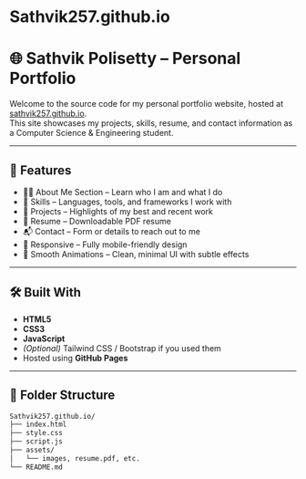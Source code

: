 # Sathvik257.github.io
# 🌐 Sathvik Polisetty – Personal Portfolio

Welcome to the source code for my personal portfolio website, hosted at [sathvik257.github.io](https://sathvik257.github.io).  
This site showcases my projects, skills, resume, and contact information as a Computer Science & Engineering student.

---

## 🚀 Features

- 🧑‍💻 About Me Section – Learn who I am and what I do
- 🧠 Skills – Languages, tools, and frameworks I work with
- 📂 Projects – Highlights of my best and recent work
- 📄 Resume – Downloadable PDF resume
- 📬 Contact – Form or details to reach out to me
- 📱 Responsive – Fully mobile-friendly design
- 🎨 Smooth Animations – Clean, minimal UI with subtle effects

---

## 🛠️ Built With

- **HTML5**
- **CSS3**
- **JavaScript**
- *(Optional)* Tailwind CSS / Bootstrap if you used them
- Hosted using **GitHub Pages**

---

## 📁 Folder Structure

```bash
Sathvik257.github.io/
├── index.html
├── style.css
├── script.js
├── assets/
│   └── images, resume.pdf, etc.
└── README.md
